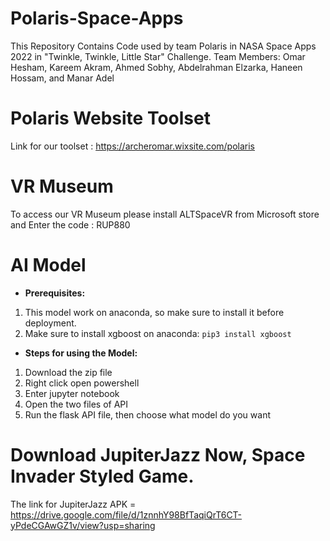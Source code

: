 # Polaris-Space-Apps
This Repository Contains Code used by team Polaris in NASA Space Apps 2022 in "Twinkle, Twinkle, Little Star" Challenge.
Team Members: Omar Hesham, Kareem Akram, Ahmed Sobhy, Abdelrahman Elzarka, Haneen Hossam, and Manar Adel

# Polaris Website Toolset

Link for our toolset : https://archeromar.wixsite.com/polaris

# VR Museum


To access our VR Museum please install ALTSpaceVR from Microsoft store and Enter the code : RUP880

# AI Model

- **Prerequisites:**
1. This model work on anaconda, so make sure to install it before deployment.
2. Make sure to install xgboost on anaconda:
`pip3 install xgboost`

- **Steps for using the Model:**
1. Download the zip file
2. Right click open powershell
3. Enter jupyter notebook
4. Open the two files of API
5. Run the flask API file, then choose what model do you want






# Download JupiterJazz Now, Space Invader Styled Game.

The link for JupiterJazz APK = https://drive.google.com/file/d/1znnhY98BfTaqiQrT6CT-yPdeCGAwGZ1v/view?usp=sharing
